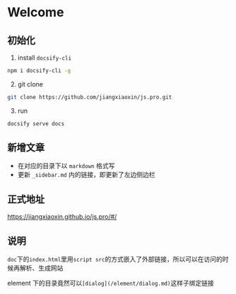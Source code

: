 # Welcome

## 初始化

1. install `docsify-cli`

```bash
npm i docsify-cli -g
```

2. git clone

```bash
git clone https://github.com/jiangxiaoxin/js.pro.git
```

3. run

```bash
docsify serve docs
```

## 新增文章

- 在对应的目录下以 `markdown` 格式写
- 更新 `_sidebar.md` 内的链接，即更新了左边侧边栏

## 正式地址

https://jiangxiaoxin.github.io/js.pro/#/

## 说明

`doc`下的`index.html`里用`script src`的方式嵌入了外部链接，所以可以在访问的时候再解析、生成网站

element 下的目录竟然可以`[dialog](/element/dialog.md)`这样子绑定链接

